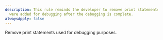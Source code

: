 ```yaml
---
description: This rule reminds the developer to remove print statements that
  were added for debugging after the debugging is complete.
alwaysApply: false
---
```


Remove print statements used for debugging purposes.